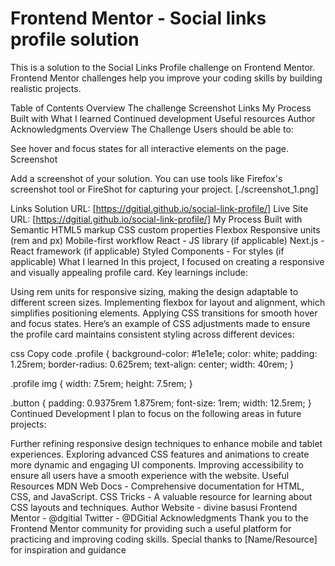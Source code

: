 # Frontend Mentor - Social links profile solution

This is a solution to the Social Links Profile challenge on Frontend Mentor. Frontend Mentor challenges help you improve your coding skills by building realistic projects.

Table of Contents
Overview
The challenge
Screenshot
Links
My Process
Built with
What I learned
Continued development
Useful resources
Author
Acknowledgments
Overview
The Challenge
Users should be able to:

See hover and focus states for all interactive elements on the page.
Screenshot

Add a screenshot of your solution. You can use tools like Firefox's screenshot tool or FireShot for capturing your project.
[./screenshot_1.png]

Links
Solution URL: [https://dgitial.github.io/social-link-profile/]
Live Site URL: [https://dgitial.github.io/social-link-profile/]
My Process
Built with
Semantic HTML5 markup
CSS custom properties
Flexbox
Responsive units (rem and px)
Mobile-first workflow
React - JS library (if applicable)
Next.js - React framework (if applicable)
Styled Components - For styles (if applicable)
What I learned
In this project, I focused on creating a responsive and visually appealing profile card. Key learnings include:

Using rem units for responsive sizing, making the design adaptable to different screen sizes.
Implementing flexbox for layout and alignment, which simplifies positioning elements.
Applying CSS transitions for smooth hover and focus states.
Here’s an example of CSS adjustments made to ensure the profile card maintains consistent styling across different devices:

css
Copy code
.profile {
background-color: #1e1e1e;
color: white;
padding: 1.25rem;
border-radius: 0.625rem;
text-align: center;
width: 40rem;
}

.profile img {
width: 7.5rem;
height: 7.5rem;
}

.button {
padding: 0.9375rem 1.875rem;
font-size: 1rem;
width: 12.5rem;
}
Continued Development
I plan to focus on the following areas in future projects:

Further refining responsive design techniques to enhance mobile and tablet experiences.
Exploring advanced CSS features and animations to create more dynamic and engaging UI components.
Improving accessibility to ensure all users have a smooth experience with the website.
Useful Resources
MDN Web Docs - Comprehensive documentation for HTML, CSS, and JavaScript.
CSS Tricks - A valuable resource for learning about CSS layouts and techniques.
Author
Website - divine basusi
Frontend Mentor - @dgitial
Twitter - @DGitial
Acknowledgments
Thank you to the Frontend Mentor community for providing such a useful platform for practicing and improving coding skills. Special thanks to [Name/Resource] for inspiration and guidance
